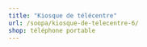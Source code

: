 ```yaml
---
title: "Kiosque de télécentre"
url: /soopa/kiosque-de-telecentre-6/
shop: téléphone portable
---
```


